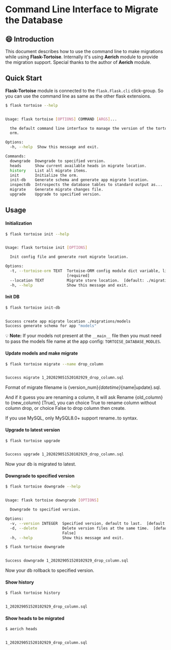 # Command Line Interface to Migrate the Database

## :smile: Introduction

This document describes how to use the command line to make migrations while using __Flask-Tortoise__.
Internally it's using __Aerich__ module to provide the migration support. Special thanks to the author of __Aerich__ module.

## Quick Start

__Flask-Tortoise__ module is connected to the `flask.Flask.cli` click-group. So you can use the command line as same as the other flask extensions. 

```bash
$ flask tortoise --help


Usage: flask tortoise [OPTIONS] COMMAND [ARGS]...

  the default command line interface to manage the version of the tortoise
  orm.

Options:
  -h, --help  Show this message and exit.

Commands:
  downgrade  Downgrade to specified version.
  heads      Show current available heads in migrate location.
  history    List all migrate items.
  init       Initialize the orm.
  init-db    Generate schema and generate app migrate location.
  inspectdb  Introspects the database tables to standard output as...
  migrate    Generate migrate changes file.
  upgrade    Upgrade to specified version.
```

## Usage

#### Initialization

```bash
$ flask tortoise init --help


Usage: flask tortoise init [OPTIONS]

  Init config file and generate root migrate location.

Options:
  -t, --tortoise-orm TEXT  Tortoise-ORM config module dict variable, like settings.TORTOISE_ORM.
                           [required]
  --location TEXT          Migrate store location.  [default: ./migrations]
  -h, --help               Show this message and exit.
```

#### Init DB

```bash
$ flask tortoise init-db


Success create app migrate location ./migrations/models
Success generate schema for app "models"
```
:bulb: __Note:__ If your models not present at the `__main__` file then you must need to pass the models file name at the app config: `TORTOISE_DATABASE_MODLES`.

#### Update models and make migrate
```bash
$ flask tortoise migrate --name drop_column


Success migrate 1_202029051520102929_drop_column.sql
```
Format of migrate filename is {version_num}_{datetime}_{name|update}.sql.

And if it guess you are renaming a column, it will ask Rename {old_column} to {new_column} [True], you can choice True to rename column without column drop, or choice False to drop column then create.

If you use MySQL, only MySQL8.0+ support rename..to syntax.

#### Upgrade to latest version
```bash
$ flask tortoise upgrade


Success upgrade 1_202029051520102929_drop_column.sql
```
Now your db is migrated to latest.

#### Downgrade to specified version
```bash
$ flask tortoise downgrade --help


Usage: flask tortoise downgrade [OPTIONS]

  Downgrade to specified version.

Options:
  -v, --version INTEGER  Specified version, default to last.  [default: -1]
  -d, --delete           Delete version files at the same time.  [default:
                         False]
  -h, --help             Show this message and exit.
```
```bash
$ flask tortoise downgrade


Success downgrade 1_202029051520102929_drop_column.sql
```
Now your db rollback to specified version.

#### Show history

```bash
$ flask tortoise history


1_202029051520102929_drop_column.sql
```

#### Show heads to be migrated
```bash
$ aerich heads


1_202029051520102929_drop_column.sql
```
